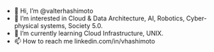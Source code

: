 - 👋 Hi, I’m @valterhashimoto
- 👀 I’m interested in Cloud & Data Architecture, AI, Robotics, Cyber-physical systems, Society 5.0.
- 🌱 I’m currently learning Cloud Infrastructure, UNIX. 
- 📫 How to reach me linkedin.com/in/vhashimoto
